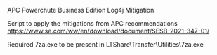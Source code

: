APC Powerchute Business Edition Log4j Mitigation

Script to apply the mitigations from APC recommendations https://www.se.com/ww/en/download/document/SESB-2021-347-01/

Required 7za.exe to be present in LTShare\Transfer\Utilities\7za.exe
